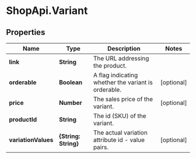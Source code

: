 # ShopApi.Variant

## Properties

Name | Type | Description | Notes
------------ | ------------- | ------------- | -------------
**link** | **String** | The URL addressing the product. | 
**orderable** | **Boolean** | A flag indicating whether the variant is orderable. | [optional] 
**price** | **Number** | The sales price of the variant. | [optional] 
**productId** | **String** | The id (SKU) of the variant. | 
**variationValues** | **{String: String}** | The actual variation attribute id - value pairs. | [optional] 


